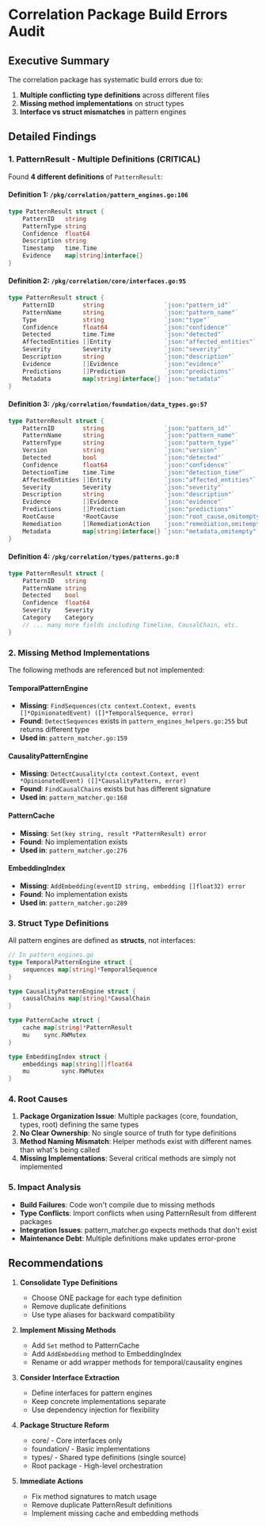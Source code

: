 # Correlation Package Build Errors Audit

## Executive Summary

The correlation package has systematic build errors due to:
1. **Multiple conflicting type definitions** across different files
2. **Missing method implementations** on struct types
3. **Interface vs struct mismatches** in pattern engines

## Detailed Findings

### 1. PatternResult - Multiple Definitions (CRITICAL)

Found **4 different definitions** of `PatternResult`:

#### Definition 1: `/pkg/correlation/pattern_engines.go:106`
```go
type PatternResult struct {
    PatternID   string
    PatternType string
    Confidence  float64
    Description string
    Timestamp   time.Time
    Evidence    map[string]interface{}
}
```

#### Definition 2: `/pkg/correlation/core/interfaces.go:95`
```go
type PatternResult struct {
    PatternID        string                 `json:"pattern_id"`
    PatternName      string                 `json:"pattern_name"`
    Type             string                 `json:"type"`
    Confidence       float64                `json:"confidence"`
    Detected         time.Time              `json:"detected"`
    AffectedEntities []Entity               `json:"affected_entities"`
    Severity         Severity               `json:"severity"`
    Description      string                 `json:"description"`
    Evidence         []Evidence             `json:"evidence"`
    Predictions      []Prediction           `json:"predictions"`
    Metadata         map[string]interface{} `json:"metadata"`
}
```

#### Definition 3: `/pkg/correlation/foundation/data_types.go:57`
```go
type PatternResult struct {
    PatternID        string                 `json:"pattern_id"`
    PatternName      string                 `json:"pattern_name"`
    PatternType      string                 `json:"pattern_type"`
    Version          string                 `json:"version"`
    Detected         bool                   `json:"detected"`
    Confidence       float64                `json:"confidence"`
    DetectionTime    time.Time              `json:"detection_time"`
    AffectedEntities []Entity               `json:"affected_entities"`
    Severity         Severity               `json:"severity"`
    Description      string                 `json:"description"`
    Evidence         []Evidence             `json:"evidence"`
    Predictions      []Prediction           `json:"predictions"`
    RootCause        *RootCause             `json:"root_cause,omitempty"`
    Remediation      []RemediationAction    `json:"remediation,omitempty"`
    Metadata         map[string]interface{} `json:"metadata,omitempty"`
}
```

#### Definition 4: `/pkg/correlation/types/patterns.go:8`
```go
type PatternResult struct {
    PatternID   string
    PatternName string
    Detected    bool
    Confidence  float64
    Severity    Severity
    Category    Category
    // ... many more fields including Timeline, CausalChain, etc.
}
```

### 2. Missing Method Implementations

The following methods are referenced but not implemented:

#### TemporalPatternEngine
- **Missing**: `FindSequences(ctx context.Context, events []*OpinionatedEvent) ([]*TemporalSequence, error)`
- **Found**: `DetectSequences` exists in `pattern_engines_helpers.go:255` but returns different type
- **Used in**: `pattern_matcher.go:159`

#### CausalityPatternEngine  
- **Missing**: `DetectCausality(ctx context.Context, event *OpinionatedEvent) ([]*CausalityPattern, error)`
- **Found**: `FindCausalChains` exists but has different signature
- **Used in**: `pattern_matcher.go:168`

#### PatternCache
- **Missing**: `Set(key string, result *PatternResult) error`
- **Found**: No implementation exists
- **Used in**: `pattern_matcher.go:276`

#### EmbeddingIndex
- **Missing**: `AddEmbedding(eventID string, embedding []float32) error`
- **Found**: No implementation exists
- **Used in**: `pattern_matcher.go:289`

### 3. Struct Type Definitions

All pattern engines are defined as **structs**, not interfaces:

```go
// In pattern_engines.go
type TemporalPatternEngine struct {
    sequences map[string]*TemporalSequence
}

type CausalityPatternEngine struct {
    causalChains map[string]*CausalChain
}

type PatternCache struct {
    cache map[string]*PatternResult
    mu    sync.RWMutex
}

type EmbeddingIndex struct {
    embeddings map[string][]float64
    mu         sync.RWMutex
}
```

### 4. Root Causes

1. **Package Organization Issue**: Multiple packages (core, foundation, types, root) defining the same types
2. **No Clear Ownership**: No single source of truth for type definitions
3. **Method Naming Mismatch**: Helper methods exist with different names than what's being called
4. **Missing Implementations**: Several critical methods are simply not implemented

### 5. Impact Analysis

- **Build Failures**: Code won't compile due to missing methods
- **Type Conflicts**: Import conflicts when using PatternResult from different packages
- **Integration Issues**: pattern_matcher.go expects methods that don't exist
- **Maintenance Debt**: Multiple definitions make updates error-prone

## Recommendations

1. **Consolidate Type Definitions**
   - Choose ONE package for each type definition
   - Remove duplicate definitions
   - Use type aliases for backward compatibility

2. **Implement Missing Methods**
   - Add `Set` method to PatternCache
   - Add `AddEmbedding` method to EmbeddingIndex
   - Rename or add wrapper methods for temporal/causality engines

3. **Consider Interface Extraction**
   - Define interfaces for pattern engines
   - Keep concrete implementations separate
   - Use dependency injection for flexibility

4. **Package Structure Reform**
   - core/ - Core interfaces only
   - foundation/ - Basic implementations
   - types/ - Shared type definitions (single source)
   - Root package - High-level orchestration

5. **Immediate Actions**
   - Fix method signatures to match usage
   - Remove duplicate PatternResult definitions
   - Implement missing cache and embedding methods